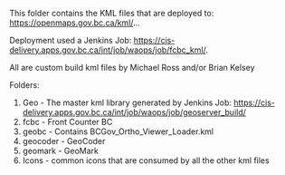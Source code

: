 This folder contains the KML files that are deployed to:  https://openmaps.gov.bc.ca/kml/...

Deployment used a Jenkins Job: https://cis-delivery.apps.gov.bc.ca/int/job/waops/job/fcbc_kml/. 

All are custom build kml files by Michael Ross and/or Brian Kelsey

Folders:
1. Geo - The master kml library generated by Jenkins Job: https://cis-delivery.apps.gov.bc.ca/int/job/waops/job/geoserver_build/
2. fcbc - Front Counter BC
3. geobc - Contains BCGov_Ortho_Viewer_Loader.kml 
3. geocoder - GeoCoder
4. geomark - GeoMark
5. Icons - common icons that are consumed by all the other kml files
